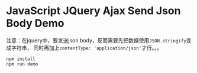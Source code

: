 JavaScript JQuery Ajax Send Json Body Demo
==========================================

注意：在jquery中，要发送json body，反而需要先把数据使用`JSON.stringify`变成字符串，
同时再加上`contentType: 'application/json'`才行。。。

```
npm install
npm run demo
```
